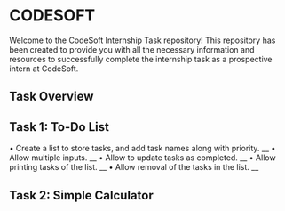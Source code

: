 # CODESOFT
Welcome to the CodeSoft Internship Task repository! This repository has been created to provide you with all the necessary information and resources to successfully complete the internship task as a prospective intern at CodeSoft.

## Task Overview

## Task 1: To-Do List 
• Create a list to store tasks, and add task names along with priority. __
• Allow multiple inputs. __
• Allow to update tasks as completed. __
• Allow printing tasks of the list. __
• Allow removal of the tasks in the list. __

## Task 2: Simple Calculator
